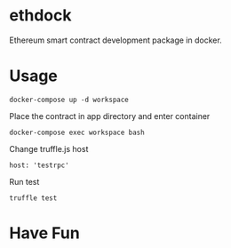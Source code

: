 # ethdock

Ethereum smart contract development package in docker.

# Usage

    docker-compose up -d workspace

Place the contract in app directory and enter container

    docker-compose exec workspace bash

Change truffle.js host

    host: 'testrpc'

Run test

    truffle test

# Have Fun